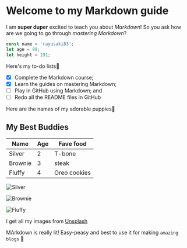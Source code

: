 # Welcome to my Markdown guide

I am **super duper** excited to teach you about _Markdown_! So you ask how are we going to go through _mastering Markdown_?

```javascript
const name = 'rayusaki83';
let age = 99;
let height = 191;
```

Here's my to-do lists🦖

- [x] Complete the Markdown course;
- [x] Learn the guides on mastering Markdown;
- [ ] Play in GitHub using Markdown; and
- [ ] Redo all the README files in GitHub

Here are the names of my adorable puppies🐶

## My Best Buddies

| Name    | Age | Fave food    |
| ------- | --- | ------------ |
| Silver  | 2   | T-bone       |
| Brownie | 3   | steak        |
| Fluffy  | 4   | Oreo cookies |

![Silver](https://images.unsplash.com/photo-1507146426996-ef05306b995a?ixlib=rb-1.2.1&ixid=MnwxMjA3fDB8MHxwaG90by1wYWdlfHx8fGVufDB8fHx8&auto=format&fit=crop&w=1170&q=80)

![Brownie](https://images.unsplash.com/photo-1546527868-ccb7ee7dfa6a?ixlib=rb-1.2.1&ixid=MnwxMjA3fDB8MHxwaG90by1wYWdlfHx8fGVufDB8fHx8&auto=format&fit=crop&w=1170&q=80)

![Fluffy](https://images.unsplash.com/photo-1560132248-d946352460e3?ixlib=rb-1.2.1&ixid=MnwxMjA3fDB8MHxwaG90by1wYWdlfHx8fGVufDB8fHx8&auto=format&fit=crop&w=1170&q=80)

I get all my images from [Unsplash](https://unsplash.com/)

MArkdown is really lit! Easy-peasy and best to use it for making `amazing blogs` 👼
